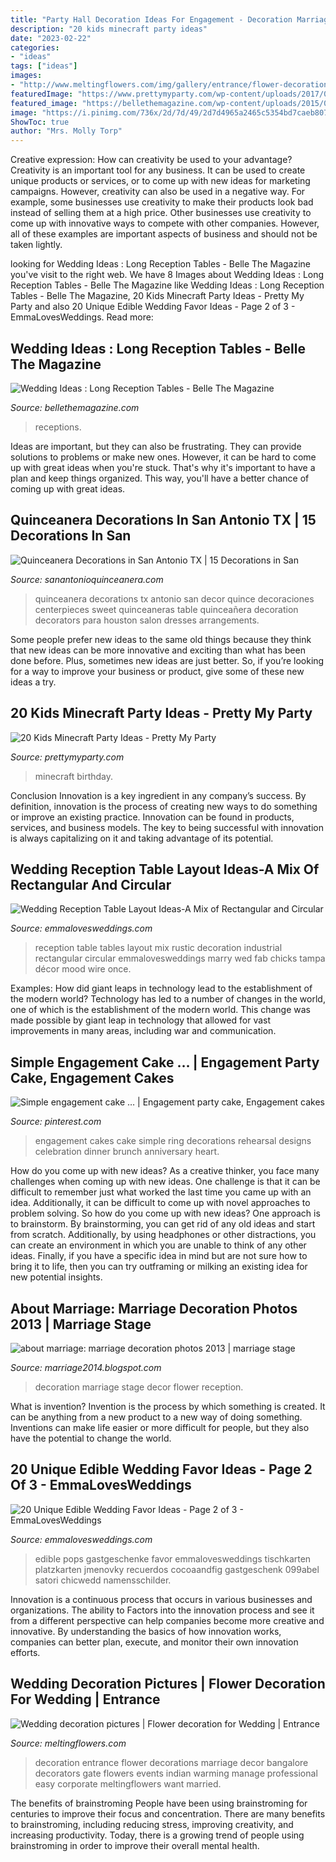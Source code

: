 ```yaml
---
title: "Party Hall Decoration Ideas For Engagement - Decoration Marriage Stage Decor Flower Reception"
description: "20 kids minecraft party ideas"
date: "2023-02-22"
categories:
- "ideas"
tags: ["ideas"]
images:
- "http://www.meltingflowers.com/img/gallery/entrance/flower-decoration-pictures-thumb-2.jpg"
featuredImage: "https://www.prettymyparty.com/wp-content/uploads/2017/06/minecraft-tnt-birthday-cake.jpg"
featured_image: "https://bellethemagazine.com/wp-content/uploads/2015/09/WEDDING-IDEAS-LONG-TABLE-RECEPTIONS-5A.jpg"
image: "https://i.pinimg.com/736x/2d/7d/49/2d7d4965a2465c5354bd7caeb8078fdf--engagement-cakes-engagement-ideas.jpg"
ShowToc: true
author: "Mrs. Molly Torp"
---
```



Creative expression: How can creativity be used to your advantage?
Creativity is an important tool for any business. It can be used to create unique products or services, or to come up with new ideas for marketing campaigns. However, creativity can also be used in a negative way. For example, some businesses use creativity to make their products look bad instead of selling them at a high price. Other businesses use creativity to come up with innovative ways to compete with other companies. However, all of these examples are important aspects of business and should not be taken lightly.

	

		
looking for Wedding Ideas : Long Reception Tables - Belle The Magazine you've visit to the right web. We have 8 Images about Wedding Ideas : Long Reception Tables - Belle The Magazine like Wedding Ideas : Long Reception Tables - Belle The Magazine, 20 Kids Minecraft Party Ideas - Pretty My Party and also 20 Unique Edible Wedding Favor Ideas - Page 2 of 3 - EmmaLovesWeddings. Read more:
		
    
## Wedding Ideas : Long Reception Tables - Belle The Magazine

<img loading=lazy src="https://bellethemagazine.com/wp-content/uploads/2015/09/WEDDING-IDEAS-LONG-TABLE-RECEPTIONS-5A.jpg" onerror="this.onerror=null;this.src='https://tse1.mm.bing.net/th?id=OIP.FK1-p-e8w-bI46Gt0m4q_gHaLH&amp;pid=15.1';" alt="Wedding Ideas : Long Reception Tables - Belle The Magazine">

_Source: bellethemagazine.com_

>receptions. 

	

Ideas are important, but they can also be frustrating. They can provide solutions to problems or make new ones. However, it can be hard to come up with great ideas when you're stuck. That's why it's important to have a plan and keep things organized. This way, you'll have a better chance of coming up with great ideas.

    
## Quinceanera Decorations In San Antonio TX | 15 Decorations In San

<img loading=lazy src="https://www.sanantonioquinceanera.com/sites/default/files/attach/decorations2.jpg" onerror="this.onerror=null;this.src='https://tse4.mm.bing.net/th?id=OIP.HTuKQrILaD6ObeqZLkiQawHaJ4&amp;pid=15.1';" alt="Quinceanera Decorations in San Antonio TX | 15 Decorations in San">

_Source: sanantonioquinceanera.com_

>quinceanera decorations tx antonio san decor quince decoraciones centerpieces sweet quinceaneras table quinceañera decoration decorators para houston salon dresses arrangements. 

	

Some people prefer new ideas to the same old things because they think that new ideas can be more innovative and exciting than what has been done before. Plus, sometimes new ideas are just better. So, if you’re looking for a way to improve your business or product, give some of these new ideas a try.

    
## 20 Kids Minecraft Party Ideas - Pretty My Party

<img loading=lazy src="https://www.prettymyparty.com/wp-content/uploads/2017/06/minecraft-tnt-birthday-cake.jpg" onerror="this.onerror=null;this.src='https://tse1.mm.bing.net/th?id=OIP.Nf86K4GDwO6erSl9Yl5JygHaJ3&amp;pid=15.1';" alt="20 Kids Minecraft Party Ideas - Pretty My Party">

_Source: prettymyparty.com_

>minecraft birthday. 

	

Conclusion
Innovation is a key ingredient in any company’s success. By definition, innovation is the process of creating new ways to do something or improve an existing practice. Innovation can be found in products, services, and business models. The key to being successful with innovation is always capitalizing on it and taking advantage of its potential.

    
## Wedding Reception Table Layout Ideas-A Mix Of Rectangular And Circular

<img loading=lazy src="http://emmalovesweddings.com/wp-content/uploads/2017/11/rustic-industrial-wedding-reception-decoration-ideas.jpg" onerror="this.onerror=null;this.src='https://tse4.mm.bing.net/th?id=OIP.NZFRhTYpkJh0wIfGBHKurgHaLH&amp;pid=15.1';" alt="Wedding Reception Table Layout Ideas-A Mix of Rectangular and Circular">

_Source: emmalovesweddings.com_

>reception table tables layout mix rustic decoration industrial rectangular circular emmalovesweddings marry wed fab chicks tampa décor mood wire once. 

	

Examples: How did giant leaps in technology lead to the establishment of the modern world?
Technology has led to a number of changes in the world, one of which is the establishment of the modern world. This change was made possible by giant leap in technology that allowed for vast improvements in many areas, including war and communication.

    
## Simple Engagement Cake … | Engagement Party Cake, Engagement Cakes

<img loading=lazy src="https://i.pinimg.com/736x/2d/7d/49/2d7d4965a2465c5354bd7caeb8078fdf--engagement-cakes-engagement-ideas.jpg" onerror="this.onerror=null;this.src='https://tse4.mm.bing.net/th?id=OIP.b8SEDLEgNzhWCMjaboTFLQHaHa&amp;pid=15.1';" alt="Simple engagement cake … | Engagement party cake, Engagement cakes">

_Source: pinterest.com_

>engagement cakes cake simple ring decorations rehearsal designs celebration dinner brunch anniversary heart. 

	

How do you come up with new ideas?
As a creative thinker, you face many challenges when coming up with new ideas. One challenge is that it can be difficult to remember just what worked the last time you came up with an idea. Additionally, it can be difficult to come up with novel approaches to problem solving.  So how do you come up with new ideas? 
One approach is to brainstorm. By brainstorming, you can get rid of any old ideas and start from scratch. Additionally, by using headphones or other distractions, you can create an environment in which you are unable to think of any other ideas. Finally, if you have a specific idea in mind but are not sure how to bring it to life, then you can try outframing or milking an existing idea for new potential insights.

    
## About Marriage: Marriage Decoration Photos 2013 | Marriage Stage

<img loading=lazy src="http://1.bp.blogspot.com/-m-g2mS0mcao/USqJ3CVuz0I/AAAAAAAAAXA/JS8kiPzpN8U/s1600/marriage+decoration+photos+2013+marriage+stage+decoration+ideas+2014.jpg" onerror="this.onerror=null;this.src='https://tse4.mm.bing.net/th?id=OIP.u3z5IRCGxjankwUZxBwk2AHaE8&amp;pid=15.1';" alt="about marriage: marriage decoration photos 2013 | marriage stage">

_Source: marriage2014.blogspot.com_

>decoration marriage stage decor flower reception. 

	

What is invention?
Invention is the process by which something is created. It can be anything from a new product to a new way of doing something. Inventions can make life easier or more difficult for people, but they also have the potential to change the world.

    
## 20 Unique Edible Wedding Favor Ideas - Page 2 Of 3 - EmmaLovesWeddings

<img loading=lazy src="http://emmalovesweddings.com/wp-content/uploads/2017/10/lollipop-wedding-favor-ideas.jpg" onerror="this.onerror=null;this.src='https://tse2.mm.bing.net/th?id=OIP.P3sdu6QVBz7gnfvCevS_xgHaLI&amp;pid=15.1';" alt="20 Unique Edible Wedding Favor Ideas - Page 2 of 3 - EmmaLovesWeddings">

_Source: emmalovesweddings.com_

>edible pops gastgeschenke favor emmalovesweddings tischkarten platzkarten jmenovky recuerdos cocoaandfig gastgeschenk 099abel satori chicwedd namensschilder. 

	

Innovation is a continuous process that occurs in various businesses and organizations. The ability to Factors into the innovation process and see it from a different perspective can help companies become more creative and innovative. By understanding the basics of how innovation works, companies can better plan, execute, and monitor their own innovation efforts.

    
## Wedding Decoration Pictures | Flower Decoration For Wedding | Entrance

<img loading=lazy src="http://www.meltingflowers.com/img/gallery/entrance/flower-decoration-pictures-thumb-2.jpg" onerror="this.onerror=null;this.src='https://tse4.mm.bing.net/th?id=OIP.EyXG0BQP1XcWyocoVIb4awHaLk&amp;pid=15.1';" alt="Wedding decoration pictures | Flower decoration for Wedding | Entrance">

_Source: meltingflowers.com_

>decoration entrance flower decorations marriage decor bangalore decorators gate flowers events indian warming manage professional easy corporate meltingflowers want married. 

	

The benefits of brainstroming
People have been using brainstroming for centuries to improve their focus and concentration. There are many benefits to brainstroming, including reducing stress, improving creativity, and increasing productivity. Today, there is a growing trend of people using brainstroming in order to improve their overall mental health.

